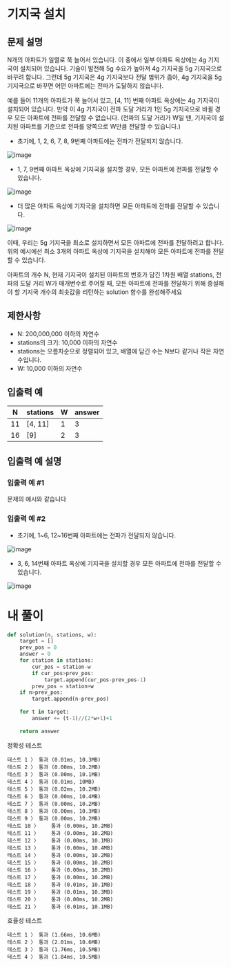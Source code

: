 # 기지국 설치
## 문제 설명
N개의 아파트가 일렬로 쭉 늘어서 있습니다. 이 중에서 일부 아파트 옥상에는 4g 기지국이 설치되어 있습니다. 기술이 발전해 5g 수요가 높아져 4g 기지국을 5g 기지국으로 바꾸려 합니다. 그런데 5g 기지국은 4g 기지국보다 전달 범위가 좁아, 4g 기지국을 5g 기지국으로 바꾸면 어떤 아파트에는 전파가 도달하지 않습니다.

예를 들어 11개의 아파트가 쭉 늘어서 있고, [4, 11] 번째 아파트 옥상에는 4g 기지국이 설치되어 있습니다. 만약 이 4g 기지국이 전파 도달 거리가 1인 5g 기지국으로 바뀔 경우 모든 아파트에 전파를 전달할 수 없습니다. (전파의 도달 거리가 W일 땐, 기지국이 설치된 아파트를 기준으로 전파를 양쪽으로 W만큼 전달할 수 있습니다.)

- 초기에, 1, 2, 6, 7, 8, 9번째 아파트에는 전파가 전달되지 않습니다.

![image](https://github.com/user-attachments/assets/3fd4fd20-a0ce-4de7-88ab-5e1f918cfcd4)

- 1, 7, 9번째 아파트 옥상에 기지국을 설치할 경우, 모든 아파트에 전파를 전달할 수 있습니다.

![image](https://github.com/user-attachments/assets/de1db818-c715-4050-a7af-d824446e768b)

- 더 많은 아파트 옥상에 기지국을 설치하면 모든 아파트에 전파를 전달할 수 있습니다.

![image](https://github.com/user-attachments/assets/dc723c46-3ba7-4e6e-bdea-3edc61b42e73)

이때, 우리는 5g 기지국을 최소로 설치하면서 모든 아파트에 전파를 전달하려고 합니다. 위의 예시에선 최소 3개의 아파트 옥상에 기지국을 설치해야 모든 아파트에 전파를 전달할 수 있습니다.

아파트의 개수 N, 현재 기지국이 설치된 아파트의 번호가 담긴 1차원 배열 stations, 전파의 도달 거리 W가 매개변수로 주어질 때, 모든 아파트에 전파를 전달하기 위해 증설해야 할 기지국 개수의 최솟값을 리턴하는 solution 함수를 완성해주세요

## 제한사항
- N: 200,000,000 이하의 자연수
- stations의 크기: 10,000 이하의 자연수
- stations는 오름차순으로 정렬되어 있고, 배열에 담긴 수는 N보다 같거나 작은 자연수입니다.
- W: 10,000 이하의 자연수

## 입출력 예
|N|stations|W|answer|
|-|-|-|-|
|11|[4, 11]|1|3|
|16|[9]|2|3|

## 입출력 예 설명
### 입출력 예 #1
문제의 예시와 같습니다

### 입출력 예 #2

- 초기에, 1~6, 12~16번째 아파트에는 전파가 전달되지 않습니다.

![image](https://github.com/user-attachments/assets/1872d0c1-529e-4455-bb40-22bc92a5286b)

- 3, 6, 14번째 아파트 옥상에 기지국을 설치할 경우 모든 아파트에 전파를 전달할 수 있습니다.

![image](https://github.com/user-attachments/assets/9793439c-c06f-4192-9b95-5798492d6bfd)

# 내 풀이
```python
def solution(n, stations, w):
    target = []
    prev_pos = 0
    answer = 0
    for station in stations:
        cur_pos = station-w
        if cur_pos>prev_pos:
            target.append(cur_pos-prev_pos-1)
        prev_pos = station+w
    if n>prev_pos:
        target.append(n-prev_pos)
        
    for t in target:
        answer += (t-1)//(2*w+1)+1
    
    return answer
```
정확성  테스트
```
테스트 1 〉	통과 (0.01ms, 10.3MB)
테스트 2 〉	통과 (0.00ms, 10.2MB)
테스트 3 〉	통과 (0.00ms, 10.1MB)
테스트 4 〉	통과 (0.01ms, 10MB)
테스트 5 〉	통과 (0.02ms, 10.2MB)
테스트 6 〉	통과 (0.00ms, 10.4MB)
테스트 7 〉	통과 (0.00ms, 10.2MB)
테스트 8 〉	통과 (0.00ms, 10.3MB)
테스트 9 〉	통과 (0.00ms, 10.2MB)
테스트 10 〉	통과 (0.00ms, 10.2MB)
테스트 11 〉	통과 (0.00ms, 10.2MB)
테스트 12 〉	통과 (0.00ms, 10.1MB)
테스트 13 〉	통과 (0.00ms, 10.4MB)
테스트 14 〉	통과 (0.00ms, 10.2MB)
테스트 15 〉	통과 (0.00ms, 10.2MB)
테스트 16 〉	통과 (0.00ms, 10.2MB)
테스트 17 〉	통과 (0.00ms, 10.2MB)
테스트 18 〉	통과 (0.01ms, 10.1MB)
테스트 19 〉	통과 (0.01ms, 10.3MB)
테스트 20 〉	통과 (0.00ms, 10.2MB)
테스트 21 〉	통과 (0.01ms, 10.1MB)
```
효율성  테스트
```
테스트 1 〉	통과 (1.66ms, 10.6MB)
테스트 2 〉	통과 (2.01ms, 10.6MB)
테스트 3 〉	통과 (1.76ms, 10.5MB)
테스트 4 〉	통과 (1.84ms, 10.5MB)
```
